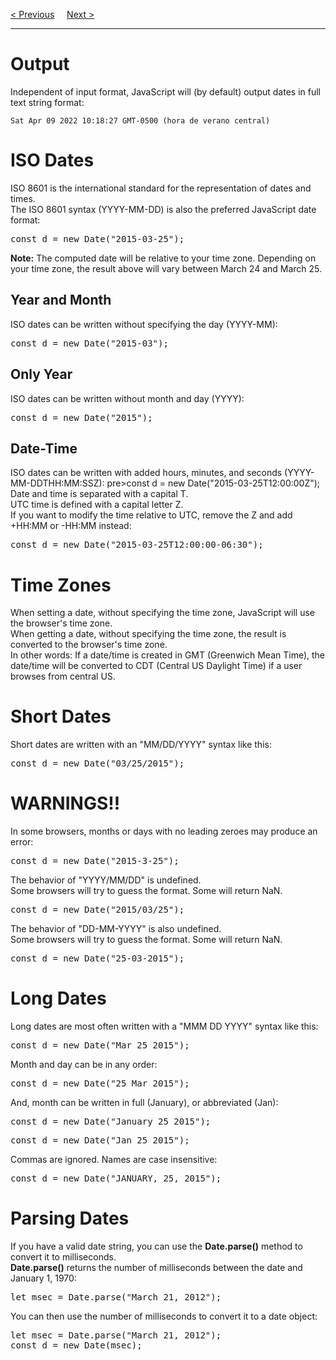 <a href="/JS/Date/Main.md">&lt; Previous</a>
&nbsp;&nbsp;&nbsp;
<a href="/JS/Date/Get-Methods.md">Next &gt;</a>
<hr>
<h1>Output</h1>
Independent of input format, JavaScript will (by default) output dates in full text string format:
<p></p>
<code>Sat Apr 09 2022 10:18:27 GMT-0500 (hora de verano central)</code>
<h1>ISO Dates</h1>
ISO 8601 is the international standard for the representation of dates and times.
<br>
The ISO 8601 syntax (YYYY-MM-DD) is also the preferred JavaScript date format:
<pre>const d = new Date("2015-03-25");</pre>
<b>Note:</b> The computed date will be relative to your time zone. Depending on your time zone, the result above will vary between March 24 and March 25.
<h2>Year and Month</h2>
ISO dates can be written without specifying the day (YYYY-MM):
<pre>const d = new Date("2015-03");</pre>
<h2>Only Year</h2>
ISO dates can be written without month and day (YYYY):
<pre>const d = new Date("2015");</pre>
<h2>Date-Time</h2>
ISO dates can be written with added hours, minutes, and seconds (YYYY-MM-DDTHH:MM:SSZ):
pre>const d = new Date("2015-03-25T12:00:00Z");</pre>
Date and time is separated with a capital T.
<br>
UTC time is defined with a capital letter Z.
<br>
If you want to modify the time relative to UTC, remove the Z and add +HH:MM or -HH:MM instead:
<pre>const d = new Date("2015-03-25T12:00:00-06:30");</pre>
<h1>Time Zones</h1>
When setting a date, without specifying the time zone, JavaScript will use the browser's time zone.
<br>
When getting a date, without specifying the time zone, the result is converted to the browser's time zone.
<br>
In other words: If a date/time is created in GMT (Greenwich Mean Time), the date/time will be converted to CDT (Central US Daylight Time) if a user browses from central US.
<h1>Short Dates</h1>
Short dates are written with an "MM/DD/YYYY" syntax like this:
<pre>const d = new Date("03/25/2015");</pre>
<h1>WARNINGS!!</h1>
In some browsers, months or days with no leading zeroes may produce an error:
<pre>const d = new Date("2015-3-25");</pre>
The behavior of "YYYY/MM/DD" is undefined.
<br>
Some browsers will try to guess the format. Some will return NaN.
<pre>const d = new Date("2015/03/25");</pre>
The behavior of  "DD-MM-YYYY" is also undefined.
<br>
Some browsers will try to guess the format. Some will return NaN.
<pre>const d = new Date("25-03-2015");</pre>
<h1>Long Dates</h1>
Long dates are most often written with a "MMM DD YYYY" syntax like this:
<pre>const d = new Date("Mar 25 2015");</pre>
Month and day can be in any order:
<pre>const d = new Date("25 Mar 2015");</pre>
And, month can be written in full (January), or abbreviated (Jan):
<pre>const d = new Date("January 25 2015");</pre>
<pre>const d = new Date("Jan 25 2015");</pre>
Commas are ignored. Names are case insensitive:
<pre>const d = new Date("JANUARY, 25, 2015");</pre>
<h1>Parsing Dates</h1>
If you have a valid date string, you can use the <b>Date.parse()</b> method to convert it to milliseconds.
<br>
<b>Date.parse()</b> returns the number of milliseconds between the date and January 1, 1970:
<pre>let msec = Date.parse("March 21, 2012");</pre>
You can then use the number of milliseconds to convert it to a date object:
<pre>
let msec = Date.parse("March 21, 2012");
const d = new Date(msec);
</pre>
